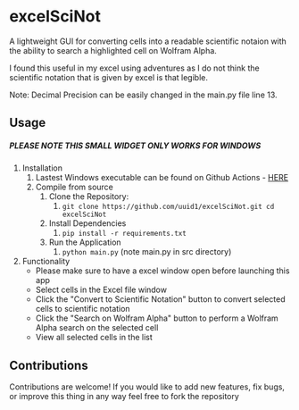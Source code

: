 # excelSciNot

A lightweight GUI for converting cells into a readable scientific notaion with the ability to search a highlighted cell on Wolfram Alpha.

I found this useful in my excel using adventures as I do not think the scientific notation that is given by excel is that legible.

Note: Decimal Precision can be easily changed in the main.py file line 13.

## Usage

##### PLEASE NOTE THIS SMALL WIDGET ONLY WORKS FOR WINDOWS

1. Installation
   1. Lastest Windows executable can be found on Github Actions - [HERE](https://github.com/uuid1/excelSciNot/actions/runs/8309722154/artifacts/1332131231 "windows executable")
   2. Compile from source
      1. Clone the Repository:
         1. `git clone https://github.com/uuid1/excelSciNot.git cd excelSciNot`
      2. Install Dependencies
         1. `pip install -r requirements.txt`
      3. Run the Application
         1. `python main.py` (note main.py in src directory)
2. Functionality
   * Please make sure to have a excel window open before launching this app
   * Select cells in the Excel file window
   * Click the "Convert to Scientific Notation" button to convert selected cells to scientific notation
   * Click the "Search on Wolfram Alpha" button to perform a Wolfram Alpha search on the selected cell
   * View all selected cells in the list

## Contributions

Contributions are welcome! If you would like to add new features, fix bugs, or improve this thing in any way feel free to fork the repository
